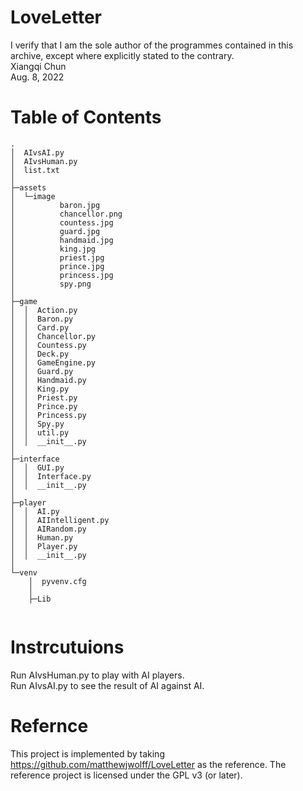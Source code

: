 # LoveLetter
I verify that I am the sole author of the programmes contained in this archive, except where explicitly stated to the contrary.  
Xiangqi Chun  
Aug. 8, 2022  

# Table of Contents
```
.
│  AIvsAI.py
│  AIvsHuman.py
│  list.txt
│          
├─assets
│  └─image
│          baron.jpg
│          chancellor.png
│          countess.jpg
│          guard.jpg
│          handmaid.jpg
│          king.jpg
│          priest.jpg
│          prince.jpg
│          princess.jpg
│          spy.png
│          
├─game
│  │  Action.py
│  │  Baron.py
│  │  Card.py
│  │  Chancellor.py
│  │  Countess.py
│  │  Deck.py
│  │  GameEngine.py
│  │  Guard.py
│  │  Handmaid.py
│  │  King.py
│  │  Priest.py
│  │  Prince.py
│  │  Princess.py
│  │  Spy.py
│  │  util.py
│  │  __init__.py
│          
├─interface
│  │  GUI.py
│  │  Interface.py
│  │  __init__.py
│          
├─player
│  │  AI.py
│  │  AIIntelligent.py
│  │  AIRandom.py
│  │  Human.py
│  │  Player.py
│  │  __init__.py
│          
└─venv
    │  pyvenv.cfg
    │  
    ├─Lib
   
```
# Instrcutuions
Run AIvsHuman.py to play with AI players.  
Run AIvsAI.py to see the result of AI against AI.
  
# Refernce
This project is implemented by taking https://github.com/matthewjwolff/LoveLetter as the reference. The reference project is licensed under the GPL v3 (or later).  

